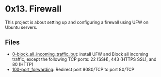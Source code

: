 # 0x13. Firewall
This project is about setting up and configuring a firewall using UFW on Ubuntu servers.

## Files
- [0-block_all_incoming_traffic_but](): install UFW and Block all incoming traffic, except the following TCP ports: 22 (SSH), 443 (HTTPS SSL), and 80 (HTTP)
- [100-port_forwarding](): Redirect port 8080/TCP to port 80/TCP

